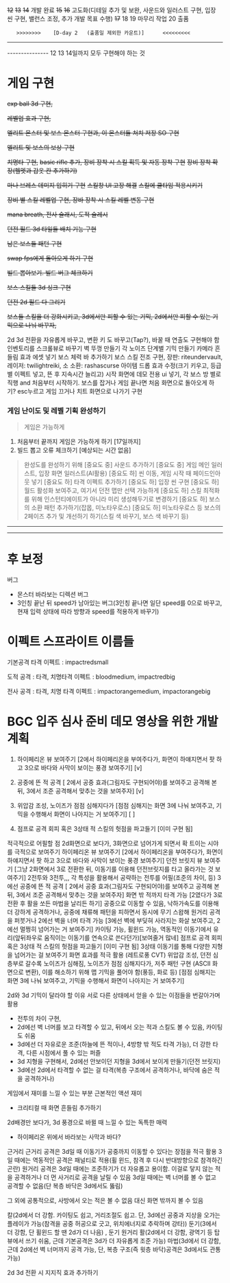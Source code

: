 ﻿~~12~~ ~~13~~ ~~14~~      개발 완료
~~15~~ ~~16~~         고도화(디테일 추가 및 보완, 사운드와 일러스트 구현, 입장 씬 구현, 밸런스 조정, 추가 개발 목표 수행)
~~17~~ 18 19      마무리 작업
20            출품

       >>>>>>>>    [D-day 2   (출품일 제외한 카운트)]      <<<<<<<<<

---------------
--------------- 12 13 14일까지 모두 구현해야 하는 것
# 게임 구현

~~exp ball 3d 구현,~~

~~레벨업 효과 구현,~~

~~엘리트 몬스터 및 보스 몬스터 구현과, 이 몬스터들 처치 저장 SO 구현~~

~~엘리트 및 보스의 보상 구현~~

~~치명타 구현,~~
~~basic rifle 추가, 장비 장착 시 스킬 획득 및 자동 장착 구현~~
~~장비 장착 확장(헬멧과 갑옷 칸 추가하기)~~

~~마나 브레스 데미지 입히기 구현~~
~~스킬창 UI 고장 해결~~
~~스킬에 쿨타임 적용시키기~~

~~장비 별 스킬 레벨업 구현, 장바 장착 시 스킬 레벨 변동 구현~~

~~mana breath, 전사 슬래시, 도적 슬레시~~

~~던전 필드 3d 타일들 배치 기능 구현~~

~~남은 보스들 패턴 구현~~

~~swap fps에게 돌아오게 하기 구현~~

~~빌드 뽑아보기. 빌드 버그 체크하기~~

~~보스 스킬들 3d 싱크 구현~~

~~던전 2d 필드 다 그리기~~

~~보스들 스킬을 더 강화시키고, 3d에서만 피할 수 있는 기믹, 2d에서만 피할 수 있는 기믹으로 나눠 바꾸자,~~

2d 3d 전환을 자유롭게 바꾸고, 변환 키 도 바꾸고(Tap?), 바꿀 때 연출도 구현해야 함
인벤토리를 스크롤뷰로 바꾸기
벽 뚜껑 만들기
각 노이즈 단계별 기믹 만들기
카메라 흔들림 효과 에셋 넣기
보스 체력 바 추가하기
보스 스킬 전조 구현, 장판: riteundervault, 레이저: twilightreiki, 소 소환: rashascurse
아이템 드롭 효과 수정(크기 키우고, 등급별 이펙트 넣고, 뜬 후 지속시간 늘리고)
시작 화면에 데모 전용 ui 넣기, 각 보스 방 별로 직행 and 처음부터 시작하기.
보스를 잡거나 게임 끝나면 처음 화면으로 돌아오게 하기? esc누르고 게임 끄거나 치트 화면으로 나가기 구현


### 게임 난이도 및 레벨 기획 완성하기

> 게임은 가능하게
1. 처음부터 끝까지 게임은 가능하게 하기 [17일까지]
2. 빌드 뽑고 오류 체크하기 [예상되는 시간 없음]

> 완성도를 완성하기 위해
[중요도 중] 사운드 추가하기
[중요도 중] 게임 메인 일러스트, 입장 화면 일러스트(AI활용)
[중요도 하] 씬 이동, 게임 시작 때 페이드인아웃 넣기
[중요도 하] 타격 이펙트 추가하기
[중요도 하] 입장 씬 구현
[중요도 하] 월드 활성화 보여주고, 여기서 던전 맵만 선택 가능하게
[중요도 하] 스킬 최적화를 위해 인스턴티에이트가 아니라 미리 생성해두기로 변경하기
[중요도 하] 보스의 소환 패턴 추가하기(잡몹, 미노타우로스)
[중요도 하] 미노타우로스 등 보스의 2페이즈 추가 및 개선하기 하기(스킬 색 바꾸기, 보스 색 바꾸기 등)

---------------
---------------

# 후 보정

버그
* 몬스터 바라보는 디렉션 버그
* 3인칭 끝난 뒤 speed가 남아있는 버그(3인칭 끝나면 일단 speed를 0으로 바꾸고, 현재 입력 상태에 따라 방향과 speed를 적용하게 바꾸기)

# 이펙트 스프라이트 이름들
기본공격 타격 이펙트 : impactredsmall

도적 공격 : 타격, 치명타격 이펙트 : bloodmedium, impactredbig

전사 공격 : 타격, 치명 타격 이펙트 : impactorangemedium, impactorangebig


# BGC 입주 심사 준비 데모 영상을 위한 개발 계획

1. 하이페리온 뷰 보여주기 [2에서 하이페리온을 부여주다가, 화면이 하얘지면서 팟 하고 3으로 바다와 사막이 보이는 풍경 보여주기]     [v]
2. 공중에 뜬 적 공격 [ 2에서 공중 효과(그림자도 구현되어야)를 보여주고 공격해 본 뒤, 3에서 조준 공격해서 맞추는 것을 보여주자]   [v]
3. 위압감 조성, 노이즈가 점점 심해지다가 [점점 심해지는 화면 3에 나눠 보여주고, 기믹을 수행해서 화면이 나아지는 거 보여주기]     [ ]

4. 점프로 공격 회피 혹은 3상태 적 스킬의 헛점을 파고들기 [이미 구현 됨]


적극적으로 어필할 점
  2d화면으로 보다가, 3화면으로 넘어가게 되면서 확 트이는 시야를 극적으로 보여주기
    하이페리온 뷰 보여주기 [2에서 하이페리온을 부여주다가, 화면이 하얘지면서 팟 하고 3으로 바다와 사막이 보이는 풍경 보여주기]
    던전 브릿지 뷰 보여주기 [그냥 2화면에서 3로 전환한 뒤, 이동기를 이용해 던전브릿지를 타고 올라가는 것 보여주기]
  2전투와 3전투,,,
    각 특성을 활용해서 공략하는 전투를 어필(조준의 차이, 등)
      3에선
        공중에 뜬 적 공격 [ 2에서 공중 효과(그림자도 구현되어야)를 보여주고 공격해 본 뒤, 3에서 조준 공격해서 맞추는 것을 보여주자]
        화면 밖 적까지 타격 가능 [2였다가 3로 전환 후 활을 쏘든 마법을 날리든 하기]
        공중으로 이동할 수 있음, 낙하가속도를 이용해 더 강하게 공격하거나, 공중에 채류해 패턴을 피하면서 동시에 무기 스왑해 원거리 공격을 퍼붓거나
      2에선
        벽을 너머 타격 가능 [3에선 벽에 부딪혀 사라지는 화살 보여주고, 2에선 멀쩡히 넘어가는 거 보여주기]
        카이팅 가능, 휠윈드 가능, 역동적인 이동기에서 유리(앞뒤좌우로 움직이는 이동기를 연속으로 쓴다던가)[보여줄거 많네]
      점프로 공격 회피 혹은 3상태 적 스킬의 헛점을 파고들기 [이미 구현 됨]
3상태 이동기를 통해 다양한 지형을 넘어가는 걸 보여주기
  화면 효과를 적극 활용 (레트로풍 CVT)
    위압감 조성, 던전 심층부로 갈수록 노이즈가 심해짐, 노이즈가 점점 심해지다가, 저주 패턴 구현 (ASCII 화면으로 변환), 이를 해소하기 위해 맵 기믹을 풀어야 함(풍등, 화로 등)
    [점점 심해지는 화면 3에 나눠 보여주고, 기믹을 수행해서 화면이 나아지는 거 보여주기]

2d와 3d 기믹이 달라야 할 이유
  서로 다른 상태에서 얻을 수 있는 이점들을 번갈아가며 활용
* 전투의 차이 구현,
* 2d에선 벽 너머를 보고 타격할 수 있고, 뒤에서 오는 적과 스킬도 볼 수 있음, 카이팅도 쉬움
* 3d에선 더 자유로운 조준(하늘에 뜬 적이나, 4방향 밖 적도 타격 가능), 더 강한 타격,
  다른 시점에서 풀 수 있는 퍼즐
* 3d 지형을 구현해서, 2d에선 안보이던 지형을 3d에서 보이게 만들기(던전 브릿지)
* 3d에선 2d에서 타격할 수 없는 걸 타격(복층 구조에서 공격하거나, 바닥에 숨은 적을 공격하거나)

게임에서 재미를 느낄 수 있는 부분
  근본적인 액션 재미
* 크리티컬 때 화면 흔들림 추가하기

2d배경만 보다가, 3d 풍경으로 바뀔 때 느낄 수 있는 독특한 매력
* 하이페리온 위에서 바라보는 사막과 바다?

근거리
근거리 공격은
    3d일 때 이동기가 공중까지 이동할 수 있다는 장점을 적극 활용
    3일 때에는 역동적인 공격은 패널티로 적용(휠 윈드, 참격 후 다시 반대방향으로 참격하긴 곤란)
원거리 공격은
    3d일 때에는 조준하기가 더 자유롭고 용이함. 이걸로 닿지 않는 적을 공격하거나 더 먼 사거리로 공격을 날릴 수 있음
    3d일 때에는 벽 너머를 볼 수 없고 공격할 수 없음(단 복층 바닥은 3d에서도 뚫림)

그 외에 공통적으로,
    사방에서 오는 적은 볼 수 없음
    대신 화면 밖까지 볼 수 있음

칼(2d에서 더 강함. 카이팅도 쉽고, 거리조절도 쉽고. 단, 3d에선 공중과 지상을 오가는 플레이가 가능(참격을 공중 허공으로 긋고, 위치에너지로 추락하며 강타))
둔기(3에서 더 강함, 단 휠윈드 할 땐 2d가 더 나음)
, 둔기
원거리
활(2d에서 더 강함, 광역기 등 탑뷰에서 쓰기 쉬움, 근데 기본공격은 3d가 더 자유롭게 조준 가능)
마법(3d에서 더 강함, 근데 2d에선 벽 너머까지 공격 가능, 단, 복층 구조(즉 윗층 바닥)공격은 3d에서도 관통 가능)


2d 3d 전환 시 지지직 효과 추가하기

















